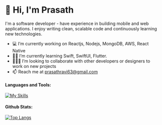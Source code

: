 # 👋 Hi, I'm Prasath 

I'm a software developer - have experience in building mobile and web applications. I enjoy writing clean, scalable code and continuously learning new technologies.

- 💻 I’m currently working on Reactjs, Nodejs, MongoDB, AWS, React Native
- 👨‍🎓 I’m currently learning Swift, SwiftUI, Flutter.
- 🧑‍🤝‍🧑 I’m looking to collaborate with other developers or designers to work on new projects
- 📫 Reach me at prasathravi63@gmail.com

#### Languages and Tools:
[![My Skills](https://skillicons.dev/icons?i=js,html,css,sass,tailwind,ts,react,nodejs,nextjs,redux,swift,flutter,docker,figma,firebase,vim,vscode,mongodb)](https://skillicons.dev)

#### Github Stats:
[![Top Langs](https://github-readme-stats.vercel.app/api/top-langs/?username=PrasathRavichandran&layout=compact&hide=makefile,c++&hide_border=true&&theme=tokyonight)](https://github.com/PrasathRavichandran)
